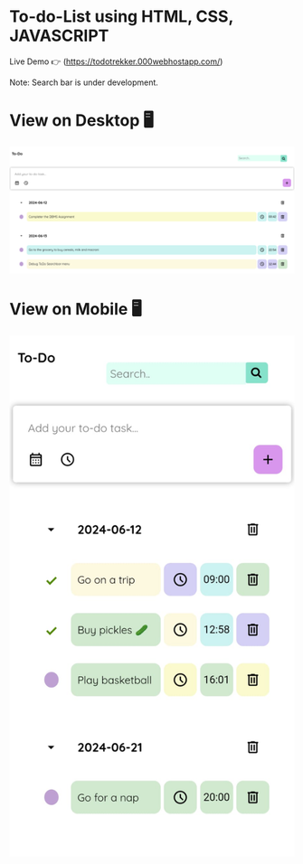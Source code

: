 # To-do-List using HTML, CSS, JAVASCRIPT

Live Demo 👉 (https://todotrekker.000webhostapp.com/)

Note: Search bar is under development.

# View on Desktop 🖥️

![](https://github.com/dear-himanshu/To-do-List/blob/main/image.png?raw=true)

# View on Mobile 🖥️

![](https://github.com/dear-himanshu/To-do-List/blob/main/mobile_ss.jpeg?raw=true)
